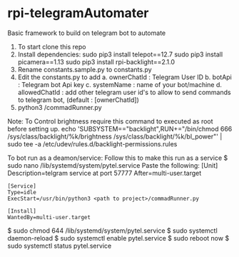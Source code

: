 # rpi-telegramAutomater
Basic framework to build on telegram bot to automate

1. To start clone this repo
2. Install dependencies:
    sudo pip3 install telepot==12.7
    sudo pip3 install picamera==1.13
    sudo pip3 install rpi-backlight==2.1.0
3. Rename constants.sample.py to constants.py
4. Edit the constants.py to add 
    a. ownerChatId : Telegram User ID
    b. botApi : Telegram bot Api key
    c. systemName : name of your bot/machine
    d. allowedChatId : add other telegram user id's to allow to send commands to telegram bot, (default : [ownerChatId])
5. python3 <path to project>/commadRunner.py

Note:
To Control brightness require this command to executed as root before setting up.
echo 'SUBSYSTEM=="backlight",RUN+="/bin/chmod 666 /sys/class/backlight/%k/brightness /sys/class/backlight/%k/bl_power"' | sudo tee -a /etc/udev/rules.d/backlight-permissions.rules

To bot run as a deamon/service:
Follow this to make this run as a service
$ sudo nano /lib/systemd/system/pytel.service
Paste the following:
    [Unit]
    Description=telgram service at port 57777
    After=multi-user.target

    [Service]
    Type=idle
    ExecStart=/usr/bin/python3 <path to project>/commadRunner.py

    [Install]
    WantedBy=multi-user.target
$ sudo chmod 644 /lib/systemd/system/pytel.service
$ sudo systemctl daemon-reload
$ sudo systemctl enable pytel.service
$ sudo reboot now
$ sudo systemctl status pytel.service

